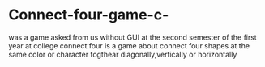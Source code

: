# Connect-four-game-c-
was a game asked from us without GUI at the second semester of the first year at college 
connect four is a game about connect four shapes at the same color or character togthear diagonally,vertically or horizontally 
